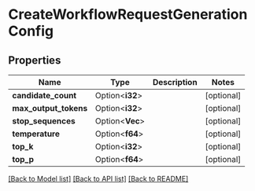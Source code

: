 # CreateWorkflowRequestGenerationConfig

## Properties

Name | Type | Description | Notes
------------ | ------------- | ------------- | -------------
**candidate_count** | Option<**i32**> |  | [optional]
**max_output_tokens** | Option<**i32**> |  | [optional]
**stop_sequences** | Option<**Vec<String>**> |  | [optional]
**temperature** | Option<**f64**> |  | [optional]
**top_k** | Option<**i32**> |  | [optional]
**top_p** | Option<**f64**> |  | [optional]

[[Back to Model list]](../README.md#documentation-for-models) [[Back to API list]](../README.md#documentation-for-api-endpoints) [[Back to README]](../README.md)


